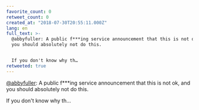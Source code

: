 ```yaml
---
favorite_count: 0
retweet_count: 0
created_at: "2018-07-30T20:55:11.000Z"
lang: en
full_text: >-
  @abbyfuller: A public f***ing service announcement that this is not ok, and
  you should absolutely not do this.


  If you don't know why th…
retweeted: true
---
```


[@abbyfuller](https://twitter.com/abbyfuller): A public f\*\*\*ing service
announcement that this is not ok, and you should absolutely not do this.

If you don't know why th…
